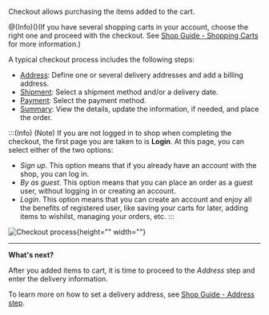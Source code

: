 Checkout allows purchasing the items added to the cart.

@(Info)()(If you have several shopping carts in your account, choose the right one and proceed with the checkout. See [Shop Guide - Shopping Carts](https://documentation.spryker.com/v4/docs/shop-guide-shopping-carts) for more information.)

A typical checkout process includes the following steps:

* [Address](https://documentation.spryker.com/v4/docs/address-step-shop-guide-201911): Define one or several delivery addresses and add a billing address.
* [Shipment](https://documentation.spryker.com/v4/docs/shipment-step-shop-guide-201911): Select a shipment method and/or a delivery date.
* [Payment](https://documentation.spryker.com/v3/docs/payment-step-shop-guide-201911): Select the payment method.
* [Summary](https://documentation.spryker.com/v3/docs/summary-step-shop-guide-201911): View the details, update the information, if needed, and place the order.

:::(Info) (Note)
If you are not logged in to shop when completing the checkout, the first page you are taken to is **Login**. At this page, you can select either of the two options:

* *Sign up*. This option means that if you already have an account with the shop, you can log in.
* *By as guest*. This option means that you can place an order as a guest user, without logging in or creating an account.
* *Login*. This option means that you can create an account and enjoy all the benefits of registered user, like saving your carts for later, adding items to wishilst, managing your orders, etc.
:::

![Checkout process](https://spryker.s3.eu-central-1.amazonaws.com/docs/User+Guides/Shop+User+Guides/Checkout/split-delivery-checkout.gif){height="" width=""}


***
**What's next?**

After you added items to cart, it is time to proceed to the *Address* step and enter the delivery information.

To learn more on how to set a delivery address, see [Shop Guide - Address step](https://documentation.spryker.com/v4/docs/address-step-shop-guide-201911).